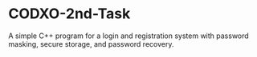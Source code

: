 # CODXO-2nd-Task
A simple C++ program for a login and registration system with password masking, secure storage, and password recovery.
